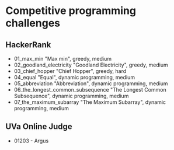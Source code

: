 # Competitive programming challenges 
## HackerRank
* 01_max_min "Max min", greedy, medium
* 02_goodland_electricity "Goodland Electricity", greedy, medium
* 03_chief_hopper "Chief Hopper", greedy, hard
* 04_equal "Equal", dynamic programming, medium
* 05_abbreviation "Abbreviation", dynamic programming, medium
* 06_the_longest_common_subsequence "The Longest Common Subsequence", dynamic programming, medium
* 07_the_maximum_subarray "The Maximum Subarray", dynamic programming, medium
## UVa Online Judge
* 01203 - Argus
